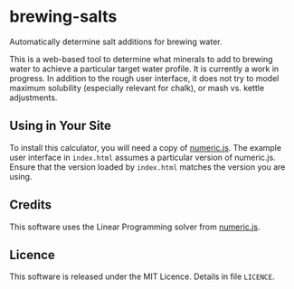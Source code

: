 # brewing-salts
Automatically determine salt additions for brewing water.

This is a web-based tool to determine what minerals to add to brewing water to achieve a particular target water profile. It is currently a work in progress. In addition to the rough user interface, it does not try to model maximum solubility (especially relevant for chalk), or mash vs. kettle adjustments.


## Using in Your Site
To install this calculator, you will need a copy of [numeric.js](http://numericjs.com/). The example user interface in `index.html` assumes a particular version of numeric.js. Ensure that the version loaded by `index.html` matches the version you are using.


## Credits
This software uses the Linear Programming solver from [numeric.js](http://numericjs.com/).


## Licence
This software is released under the MIT Licence. Details in file `LICENCE`.